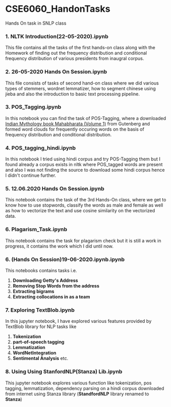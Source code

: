 # CSE6060_HandonTasks
Hands On task in SNLP class

### 1. NLTK Introduction(22-05-2020).ipynb
This file contains all the tasks of the first hands-on class along with the Homework of finding out the frequency distribution and conditional frequency distribution of various presidents from inaugral corpus.
 
### 2. 26-05-2020 Hands On Session.ipynb
This file consists of tasks of second hand-on class where we did various types of stemmers, wordnet lemmatizer, how to segment chinese using jieba and also the introduction to basic text processing pipeline.

### 3. POS_Tagging.ipynb
In this notebook you can find the task of POS-Tagging, where a downloaded <a href="http://www.gutenberg.org/files/15474/15474-0.txt">Indian Mythology book Mahabharata (Volume 1)</a> from Gutenberg and formed word clouds for frequently occuring words on the basis of frequency distribution and conditional distribution.

### 4. POS_tagging_hindi.ipynb
In this notebook I tried using hindi corpus and try POS-Tagging them but I found already a corpus exists in nltk where POS_tagged words are present and also I was not finding the source to download some hindi corpus hence I didn't continue further.

### 5. 12.06.2020 Hands On Session.ipynb
This notebook contains the task of the 3rd Hands-On class, where we get to know how to use stopwords, classify the words as male and female as well as how to vectorize the text and use cosine similarity on the vectorized data.

### 6. Plagarism_Task.ipynb
This notebook contains the task for plagarism check but it is still a work in progress, it contains the work which I did until now.

### 6. (Hands On Session)19-06-2020.ipynb.ipynb
This notebooks contains tasks i.e. 
 1. <b>Downloading Getty's Address</b> 
 2. <b>Removing Stop Words from the address</b>
 3. <b>Extracting bigrams</b>
 4. <b>Extracting collocations in as a team</b>

### 7. Exploring TextBlob.ipynb
In this jupyter notebook, I have explored various features provided by TextBlob library for NLP tasks like 
1. <b>Tokenization</b>
2. <b>part-of-speech tagging</b>
3. <b>Lemmatization</b>
4. <b>WordNetIntegration</b>
5. <b>Sentimental Analysis</b>
etc.

### 8. Using Using StanfordNLP(Stanza) Lib.ipynb
This jupyter notebook explores various function like tokenization, pos tagging, lemmatization, dependency parsing on a hindi corpus downloaded from internet using Stanza library (<b>StandfordNLP</b> library renamed to <b>Stanza</b>)
